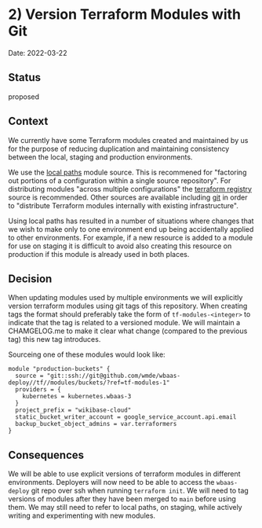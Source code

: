 # 2) Version Terraform Modules with Git

Date: 2022-03-22

## Status

proposed

## Context
We currently have some Terraform modules created and maintained by us for the purpose of reducing duplication and maintaining consistency between the local, staging and production environments.

We use the [local paths](https://www.terraform.io/language/modules/sources#local-paths) module source. This is recommened for "factoring out portions of a configuration within a single source repository". For distributing modules "across multiple configurations" the [terraform registry](https://www.terraform.io/language/modules/sources#terraform-registry) source is recommended. Other sources are available including [git](https://www.terraform.io/language/modules/sources#generic-git-repository) in order to "distribute Terraform modules internally with existing infrastructure".

Using local paths has resulted in a number of situations where changes that we wish to make only to one environment end up being accidentally applied to other environments. For example, if a new resource is added to a module for use on staging it is difficult to avoid also creating this resource on production if this module is already used in both places.

## Decision
When updating modules used by multiple environments we will explicitly version terraform modules using git tags of this repository. When creating tags the format should preferably take the form of `tf-modules-<integer>` to indicate that the tag is related to a versioned module. We will maintain a CHAMGELOG.me to make it clear what change (compared to the previous tag) this new tag introduces.

Sourceing one of these modules would look like:
```
module "production-buckets" {
  source = "git::ssh://git@github.com/wmde/wbaas-deploy//tf//modules/buckets/?ref=tf-modules-1"
  providers = {
    kubernetes = kubernetes.wbaas-3
  }
  project_prefix = "wikibase-cloud"
  static_bucket_writer_account = google_service_account.api.email
  backup_bucket_object_admins = var.terraformers
}

```

## Consequences
We will be able to use explicit versions of terraform modules in different environments.
Deployers will now need to be able to access the `wbaas-deploy` git repo over ssh when running `terraform init`.
We will need to tag versions of modules after they have been merged to `main` before using them.
We may still need to refer to local paths, on staging, while actively writing and experimenting with new modules.

